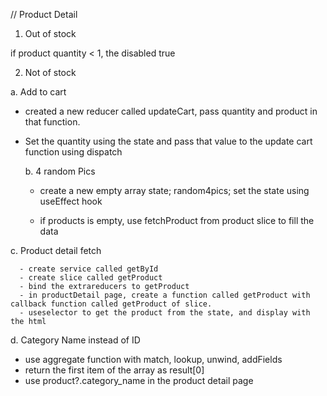 // Product Detail

1. Out of stock

if product quantity < 1, the disabled true

2. Not of stock

a. Add to cart

- created a new reducer called updateCart, pass quantity and product in that function.

- Set the quantity using the state and pass that value to the update cart function using dispatch

  b. 4 random Pics

  - create a new empty array state; random4pics; set the state using useEffect hook

  - if products is empty, use fetchProduct from product slice to fill the data

c. Product detail fetch

      - create service called getById
      - create slice called getProduct
      - bind the extrareducers to getProduct
      - in productDetail page, create a function called getProduct with callback function called getProduct of slice.
      - useselector to get the product from the state, and display with the html

d. Category Name instead of ID

- use aggregate function with match, lookup, unwind, addFields
- return the first item of the array as result[0]
- use product?.category_name in the product detail page
